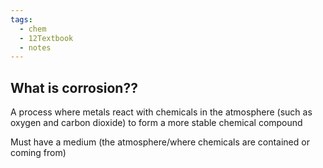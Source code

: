```yaml
---
tags:
  - chem
  - 12Textbook
  - notes
---
```

## What is corrosion??

A process where metals react with chemicals in the atmosphere (such as oxygen and carbon dioxide) to form a more stable chemical compound

Must have a medium (the atmosphere/where chemicals are contained or coming from)

